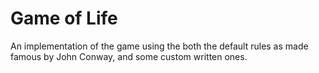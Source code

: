 ﻿# Game of Life
An implementation of the game using the both the default rules as made famous by John Conway, and some custom written ones.

